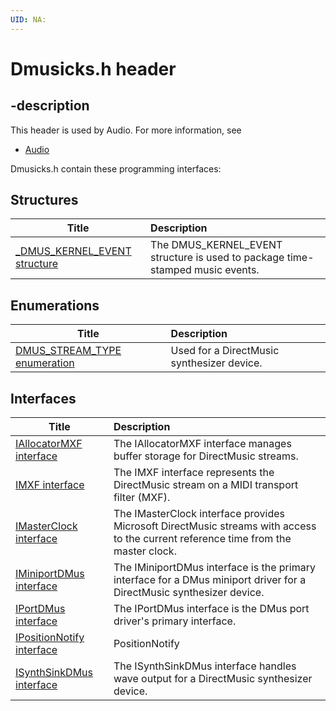 ```yaml
---
UID: NA:
---
```


# Dmusicks.h header

## -description

This header is used by Audio. For more information, see
- [Audio](../_audio/index.md)

Dmusicks.h contain these programming interfaces:


## Structures

| Title   | Description   |
| ---- |:---- |
| [_DMUS_KERNEL_EVENT structure](ns-dmusicks-_dmus_kernel_event.md) | The DMUS_KERNEL_EVENT structure is used to package time-stamped music events. |

## Enumerations

| Title   | Description   |
| ---- |:---- |
| [DMUS_STREAM_TYPE enumeration](ne-dmusicks-dmus_stream_type.md) | Used for a DirectMusic synthesizer device. |

## Interfaces

| Title   | Description   |
| ---- |:---- |
| [IAllocatorMXF interface](nn-dmusicks-iallocatormxf~r1.md) | The IAllocatorMXF interface manages buffer storage for DirectMusic streams. |
| [IMXF interface](nn-dmusicks-imxf~r1.md) | The IMXF interface represents the DirectMusic stream on a MIDI transport filter (MXF). |
| [IMasterClock interface](nn-dmusicks-imasterclock.md) | The IMasterClock interface provides Microsoft DirectMusic streams with access to the current reference time from the master clock. |
| [IMiniportDMus interface](nn-dmusicks-iminiportdmus.md) | The IMiniportDMus interface is the primary interface for a DMus miniport driver for a DirectMusic synthesizer device. |
| [IPortDMus interface](nn-dmusicks-iportdmus.md) | The IPortDMus interface is the DMus port driver's primary interface. |
| [IPositionNotify interface](nn-dmusicks-ipositionnotify.md) | PositionNotify |
| [ISynthSinkDMus interface](nn-dmusicks-isynthsinkdmus.md) | The ISynthSinkDMus interface handles wave output for a DirectMusic synthesizer device. |
